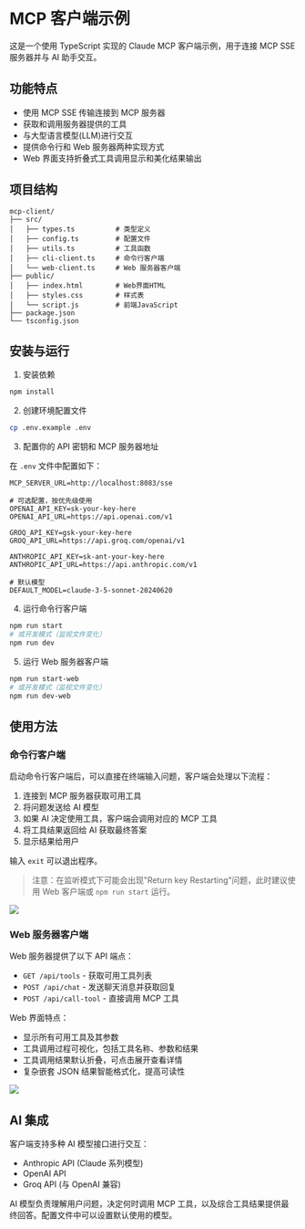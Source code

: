 # MCP 客户端示例

这是一个使用 TypeScript 实现的 Claude MCP 客户端示例，用于连接 MCP SSE 服务器并与 AI 助手交互。

## 功能特点

- 使用 MCP SSE 传输连接到 MCP 服务器
- 获取和调用服务器提供的工具
- 与大型语言模型(LLM)进行交互
- 提供命令行和 Web 服务器两种实现方式
- Web 界面支持折叠式工具调用显示和美化结果输出

## 项目结构

```
mcp-client/
├── src/
│   ├── types.ts          # 类型定义
│   ├── config.ts         # 配置文件
│   ├── utils.ts          # 工具函数
│   ├── cli-client.ts     # 命令行客户端
│   └── web-client.ts     # Web 服务器客户端
├── public/
│   ├── index.html        # Web界面HTML
│   ├── styles.css        # 样式表
│   └── script.js         # 前端JavaScript
├── package.json
└── tsconfig.json
```

## 安装与运行

1. 安装依赖

```bash
npm install
```

2. 创建环境配置文件

```bash
cp .env.example .env
```

3. 配置你的 API 密钥和 MCP 服务器地址

在 `.env` 文件中配置如下：

```
MCP_SERVER_URL=http://localhost:8083/sse

# 可选配置，按优先级使用
OPENAI_API_KEY=sk-your-key-here
OPENAI_API_URL=https://api.openai.com/v1

GROQ_API_KEY=gsk-your-key-here
GROQ_API_URL=https://api.groq.com/openai/v1

ANTHROPIC_API_KEY=sk-ant-your-key-here
ANTHROPIC_API_URL=https://api.anthropic.com/v1

# 默认模型
DEFAULT_MODEL=claude-3-5-sonnet-20240620
```

4. 运行命令行客户端

```bash
npm run start
# 或开发模式（监视文件变化）
npm run dev
```

5. 运行 Web 服务器客户端

```bash
npm run start-web
# 或开发模式（监视文件变化）
npm run dev-web
```

## 使用方法

### 命令行客户端

启动命令行客户端后，可以直接在终端输入问题，客户端会处理以下流程：

1. 连接到 MCP 服务器获取可用工具
2. 将问题发送给 AI 模型
3. 如果 AI 决定使用工具，客户端会调用对应的 MCP 工具
4. 将工具结果返回给 AI 获取最终答案
5. 显示结果给用户

输入 `exit` 可以退出程序。

> 注意：在监听模式下可能会出现"Return key Restarting"问题，此时建议使用 Web 客户端或 `npm run start` 运行。

![](https://picdn.youdianzhishi.com/images/1743580511504.png)

### Web 服务器客户端

Web 服务器提供了以下 API 端点：

- `GET /api/tools` - 获取可用工具列表
- `POST /api/chat` - 发送聊天消息并获取回复
- `POST /api/call-tool` - 直接调用 MCP 工具

Web 界面特点：

- 显示所有可用工具及其参数
- 工具调用过程可视化，包括工具名称、参数和结果
- 工具调用结果默认折叠，可点击展开查看详情
- 复杂嵌套 JSON 结果智能格式化，提高可读性

![](https://picdn.youdianzhishi.com/images/1743580945607.png)

## AI 集成

客户端支持多种 AI 模型接口进行交互：

- Anthropic API (Claude 系列模型)
- OpenAI API
- Groq API (与 OpenAI 兼容)

AI 模型负责理解用户问题，决定何时调用 MCP 工具，以及综合工具结果提供最终回答。配置文件中可以设置默认使用的模型。
